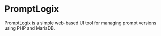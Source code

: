 # PromptLogix
PromptLogix is a simple web-based UI tool for managing prompt versions using PHP and MariaDB.
